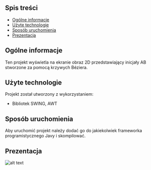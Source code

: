 ## Spis treści
* [Ogólne informacje](#ogólne-informacje)
* [Użyte technologie](#użyte-technologie)
* [Sposób uruchomienia](#sposób-uruchomienia)
* [Prezentacja](#prezentacja)

## Ogólne informacje
Ten projekt wyświetla na ekranie obraz 2D przedstawiający inicjały AB stworzone za pomocą krzywych Béziera.
	
## Użyte technologie
Projekt został utworzony z wykorzystaniem:
* Bibliotek SWING, AWT
	
## Sposób uruchomienia
Aby uruchomić projekt należy dodać go do jakiekolwiek frameworka programistycznego Javy i skompilować.

## Prezentacja
![alt text](https://i.imgur.com/7ytMIvG.png)
